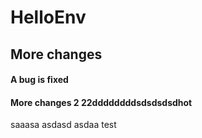 # HelloEnv
## More changes
#### A bug is fixed



#### More changes 2 22ddddddddsdsdsdsdhot

saaasa
asdasd
asdaa
test

